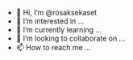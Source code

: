 - 👋 Hi, I’m @rosaksekaset
- 👀 I’m interested in ...
- 🌱 I’m currently learning ...
- 💞️ I’m looking to collaborate on ...
- 📫 How to reach me ...

<!---
rosaksekaset/rosaksekaset is a ✨ special ✨ repository because its `README.md` (this file) appears on your GitHub profile.
You can click the Preview link to take a look at your changes.
--->
